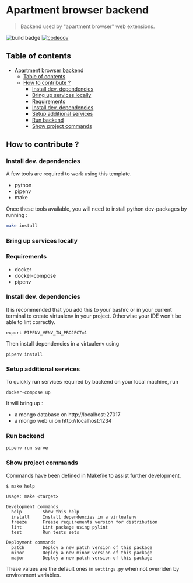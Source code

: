 # Apartment browser backend

> Backend used by "apartment browser" web extensions.

![build badge](https://travis-ci.com/sylvanld/apartment-browser-backend.svg?branch=master&status=passed)
[![codecov](https://codecov.io/gh/sylvanld/apartment-browser-backend/branch/master/graph/badge.svg)](https://codecov.io/gh/sylvanld/apartment-browser-backend)

## Table of contents

- [Apartment browser backend](#apartment-browser-backend)
  - [Table of contents](#table-of-contents)
  - [How to contribute ?](#how-to-contribute-)
    - [Install dev. dependencies](#install-dev-dependencies)
    - [Bring up services locally](#bring-up-services-locally)
    - [Requirements](#requirements)
    - [Install dev. dependencies](#install-dev-dependencies-1)
    - [Setup additional services](#setup-additional-services)
    - [Run backend](#run-backend)
    - [Show project commands](#show-project-commands)


## How to contribute ?

### Install dev. dependencies

A few tools are required to work using this template.

- python
- pipenv
- make

Once these tools available, you will need to install python dev-packages by running :
```bash
make install
```

### Bring up services locally

### Requirements

- docker
- docker-compose
- pipenv

### Install dev. dependencies

It is recommended that you add this to your bashrc or in your current 
terminal to create virtualenv in your project.
Otherwise your IDE won't be able to lint correctly.
```
export PIPENV_VENV_IN_PROJECT=1
```

Then install dependencies in a virtualenv using
```
pipenv install
```

### Setup additional services

To quickly run services required by backend on your local machine, run
```
docker-compose up
```

It will bring up :
- a mongo database on http://localhost:27017
- a mongo web ui on http://localhost:1234

### Run backend

```
pipenv run serve
```

### Show project commands

Commands have been defined in Makefile to assist further development.

```
$ make help

Usage: make <target>

Development commands
  help        Show this help
  install     Install dependencies in a virtualenv
  freeze      Freeze requirements version for distribution
  lint        Lint package using pylint
  test        Run tests sets

Deployment commands
  patch       Deploy a new patch version of this package
  minor       Deploy a new minor version of this package
  major       Deploy a new patch version of this package
```

These values are the default ones in `settings.py` when not overriden by environment variables.
